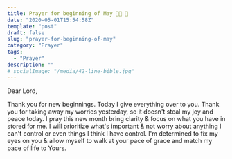 ```yaml
---
title: Prayer for beginning of May 🌷🌈 🌸
date: "2020-05-01T15:54:58Z"
template: "post"
draft: false
slug: "prayer-for-beginning-of-may"
category: "Prayer"
tags:
  - "Prayer"
description: ""
# socialImage: "/media/42-line-bible.jpg"
---
```


Dear Lord,

Thank you for new beginnings. Today I give everything over to you. Thank you for taking away my worries yesterday, so it doesn't steal my joy and peace today. I pray this new month bring clarity & focus on what you have in stored for me. I will prioritize what's important & not worry about anything I can't control or even things I think I have control. I'm determined to fix my eyes on you & allow myself to walk at your pace of grace and match my pace of life to Yours.